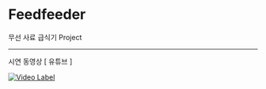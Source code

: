 # Feedfeeder
무선 사료 급식기 Project
<hr>

시연 동영상 [ 유튜브 ]


[![Video Label](http://img.youtube.com/vi/K08wKIEmR0s/0.jpg)](https://youtu.be/K08wKIEmR0s?t=0s)



